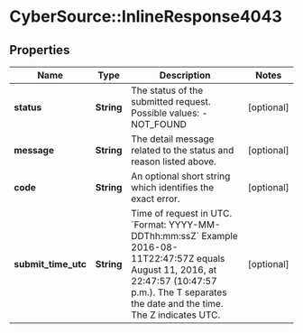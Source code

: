 # CyberSource::InlineResponse4043

## Properties
Name | Type | Description | Notes
------------ | ------------- | ------------- | -------------
**status** | **String** | The status of the submitted request.   Possible values: - NOT_FOUND | [optional] 
**message** | **String** | The detail message related to the status and reason listed above. | [optional] 
**code** | **String** | An optional short string which identifies the exact error. | [optional] 
**submit_time_utc** | **String** | Time of request in UTC. &#x60;Format: YYYY-MM-DDThh:mm:ssZ&#x60;  Example 2016-08-11T22:47:57Z equals August 11, 2016, at 22:47:57 (10:47:57 p.m.). The T separates the date and the time. The Z indicates UTC.  | [optional] 


